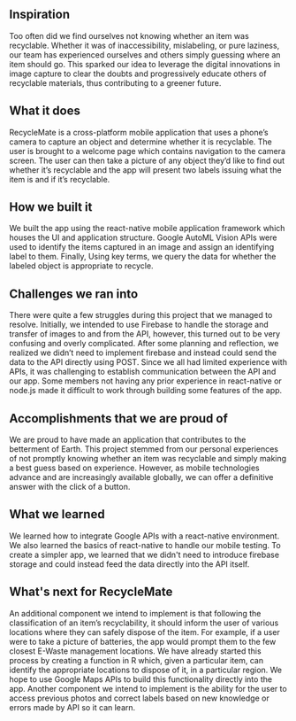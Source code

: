 ## Inspiration
Too often did we find ourselves not knowing whether an item was recyclable. Whether it was of inaccessibility, mislabeling, or pure laziness, our team has experienced ourselves and others simply guessing where an item should go. This sparked our idea to leverage the digital innovations in image capture to clear the doubts and progressively educate others of recyclable materials, thus contributing to a greener future.

## What it does
RecycleMate is a cross-platform mobile application that uses a phone’s camera to capture an object and determine whether it is recyclable. The user is brought to a welcome page which contains navigation to the camera screen. The user can then take a picture of any object they’d like to find out whether it’s recyclable and the app will present two labels issuing what the item is and if it’s recyclable.

## How we built it

We built the app using the react-native mobile application framework which houses the UI and application structure. Google AutoML Vision APIs were used to identify the items captured in an image and assign an identifying label to them. Finally, Using key terms, we query the data for whether the labeled object is appropriate to recycle. 

## Challenges we ran into
There were quite a few struggles during this project that we managed to resolve. Initially, we intended to use Firebase to handle the storage and transfer of images to and from the API, however, this turned out to be very confusing and overly complicated. After some planning and reflection, we realized we didn’t need to implement firebase and instead could send the data to the API directly using POST. Since we all had limited experience with APIs, it was challenging to establish communication between the API and our app. Some members not having any prior experience in react-native or node.js made it difficult to work through building some features of the app.

## Accomplishments that we are proud of
We are proud to have made an application that contributes to the betterment of Earth. This project stemmed from our personal experiences of not promptly knowing whether an item was recyclable and simply making a best guess based on experience. However, as mobile technologies advance and are increasingly available globally, we can offer a definitive answer with the click of a button.

## What we learned
We learned how to integrate Google APIs with a react-native environment. We also learned the basics of react-native to handle our mobile testing. To create a simpler app, we learned that we didn't need to introduce firebase storage and could instead feed the data directly into the API itself. 

## What's next for RecycleMate
An additional component we intend to implement is that following the classification of an item’s recyclability, it should inform the user of various locations where they can safely dispose of the item. For example, if a user were to take a picture of batteries, the app would prompt them to the few closest E-Waste management locations. We have already started this process by creating a function in R which, given a particular item, can identify the appropriate locations to dispose of it, in a particular region. We hope to use Google Maps APIs to build this functionality directly into the app. Another component we intend to implement is the ability for the user to access previous photos and correct labels based on new knowledge or errors made by API so it can learn.
